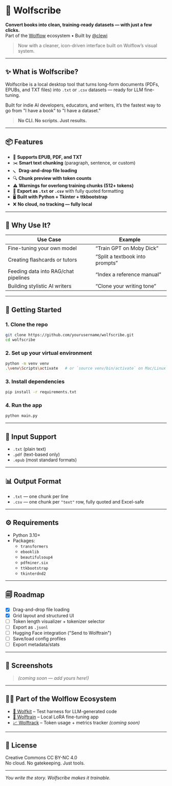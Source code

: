 # 🐺 Wolfscribe

**Convert books into clean, training-ready datasets — with just a few clicks.**  
Part of the [Wolflow](https://wolflow.ai) ecosystem • Built by [@clewi](https://github.com/clewi)

> Now with a cleaner, icon-driven interface built on Wolflow’s visual system.

---

## ✨ What is Wolfscribe?

Wolfscribe is a local desktop tool that turns long-form documents (PDFs, EPUBs, and TXT files) into `.txt` or `.csv` datasets — ready for LLM fine-tuning.

Built for indie AI developers, educators, and writers, it’s the fastest way to go from "I have a book" to "I have a dataset."

> **No CLI. No scripts. Just results.**

---

## 📦 Features

- 🧠 **Supports EPUB, PDF, and TXT**
- ✂️ **Smart text chunking** (paragraph, sentence, or custom)
- 🮢 **Drag-and-drop file loading**
- 🔍 **Chunk preview with token counts**
- ⚠️ **Warnings for overlong training chunks (512+ tokens)**
- 📂 **Export as `.txt` or `.csv`** with fully quoted formatting
- 🖥️ **Built with Python + Tkinter + ttkbootstrap**
- ❌ **No cloud, no tracking — fully local**

---

## 🥚 Why Use It?

| Use Case | Example |
|----------|---------|
| Fine-tuning your own model | “Train GPT on Moby Dick” |
| Creating flashcards or tutors | “Split a textbook into prompts” |
| Feeding data into RAG/chat pipelines | “Index a reference manual” |
| Building stylistic AI writers | “Clone your writing tone” |

---

## 🚀 Getting Started

### 1. Clone the repo

```bash
git clone https://github.com/yourusername/wolfscribe.git
cd wolfscribe
```

### 2. Set up your virtual environment

```bash
python -m venv venv
.\venv\Scripts\activate   # or `source venv/bin/activate` on Mac/Linux
```

### 3. Install dependencies

```bash
pip install -r requirements.txt
```

### 4. Run the app

```bash
python main.py
```

---

## 📁 Input Support

- `.txt` (plain text)
- `.pdf` (text-based only)
- `.epub` (most standard formats)

---

## 📊 Output Format

- `.txt` — one chunk per line
- `.csv` — one chunk per `"text"` row, fully quoted and Excel-safe

---

## ⚙️ Requirements

- Python 3.10+
- Packages:
  - `transformers`
  - `ebooklib`
  - `beautifulsoup4`
  - `pdfminer.six`
  - `ttkbootstrap`
  - `tkinterdnd2`

---

## 🗐 Roadmap

- [x] Drag-and-drop file loading
- [x] Grid layout and structured UI
- [ ] Token length visualizer + tokenizer selector
- [ ] Export as `.jsonl`
- [ ] Hugging Face integration ("Send to Wolftrain")
- [ ] Save/load config profiles
- [ ] Export metadata/stats

---

## 📸 Screenshots

> _(coming soon — add yours here!)_

---

## 🧙‍♂️ Part of the Wolflow Ecosystem

- [🥚 Wolfkit](https://github.com/yourusername/wolfkit) – Test harness for LLM-generated code
- [🐺 Wolftrain](https://github.com/yourusername/wolftrain) – Local LoRA fine-tuning app
- [📈 Wolftrack](https://github.com/yourusername/wolftrack) – Token usage + metrics tracker *(coming soon)*

---

## 🤖 License

Creative Commons CC BY-NC 4.0  
No cloud. No gatekeeping. Just tools.

---

_You write the story. Wolfscribe makes it trainable._
